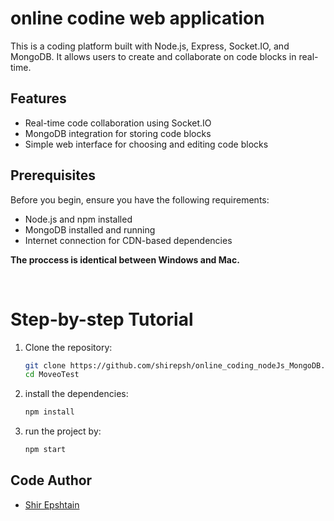 # online codine web application

This is a coding platform built with Node.js, Express, Socket.IO, and MongoDB. It allows users to create and collaborate on code blocks in real-time.

## Features

- Real-time code collaboration using Socket.IO
- MongoDB integration for storing code blocks
- Simple web interface for choosing and editing code blocks

## Prerequisites

Before you begin, ensure you have the following requirements:

- Node.js and npm installed
- MongoDB installed and running
- Internet connection for CDN-based dependencies

**The proccess is identical between Windows and Mac.**

<br>

# Step-by-step Tutorial

1. Clone the repository:

   ```bash
   git clone https://github.com/shirepsh/online_coding_nodeJs_MongoDB.git
   cd MoveoTest

2. install the dependencies:

    ```bash
    npm install

3. run the project by:

    ```bash
    npm start

## Code Author

- [Shir Epshtain](https://www.linkedin.com/in/shir-epshtain/)
